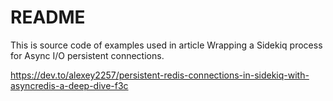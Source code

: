 # README

This is source code of examples used in article Wrapping a Sidekiq process for Async I/O persistent connections.

https://dev.to/alexey2257/persistent-redis-connections-in-sidekiq-with-asyncredis-a-deep-dive-f3c
